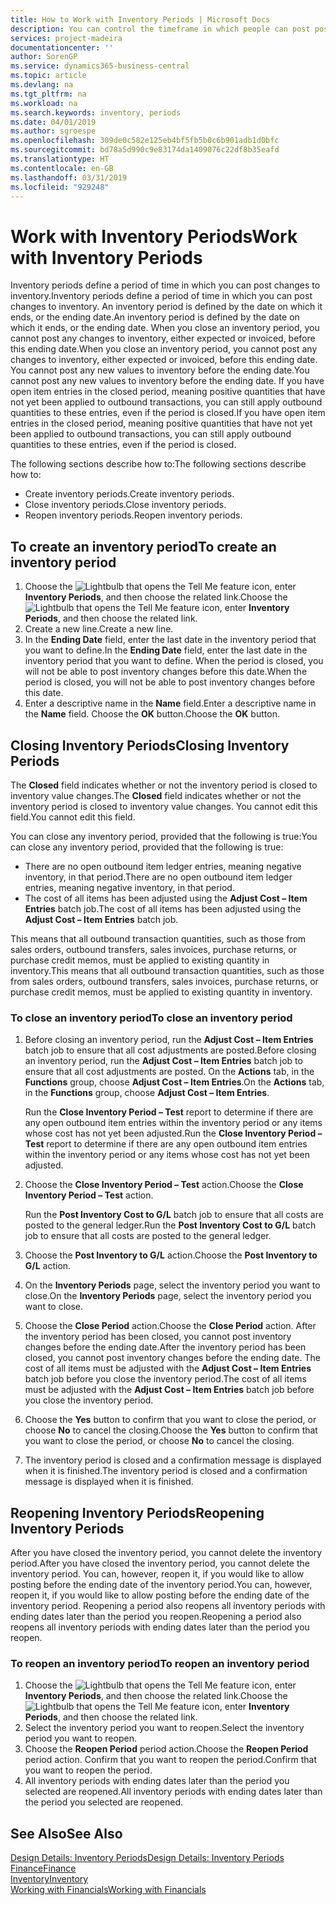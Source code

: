 ```yaml
---
title: How to Work with Inventory Periods | Microsoft Docs
description: You can control the timeframe in which people can post post changes to inventory by defining inventory periods.
services: project-madeira
documentationcenter: ''
author: SorenGP
ms.service: dynamics365-business-central
ms.topic: article
ms.devlang: na
ms.tgt_pltfrm: na
ms.workload: na
ms.search.keywords: inventory, periods
ms.date: 04/01/2019
ms.author: sgroespe
ms.openlocfilehash: 309de0c582e125eb4bf5fb5b0c6b901adb1d0bfc
ms.sourcegitcommit: bd78a5d990c9e83174da1409076c22df8b35eafd
ms.translationtype: HT
ms.contentlocale: en-GB
ms.lasthandoff: 03/31/2019
ms.locfileid: "929248"
---
```

# <a name="work-with-inventory-periods"></a><span data-ttu-id="29b2c-103">Work with Inventory Periods</span><span class="sxs-lookup"><span data-stu-id="29b2c-103">Work with Inventory Periods</span></span>
<span data-ttu-id="29b2c-104">Inventory periods define a period of time in which you can post changes to inventory.</span><span class="sxs-lookup"><span data-stu-id="29b2c-104">Inventory periods define a period of time in which you can post changes to inventory.</span></span> <span data-ttu-id="29b2c-105">An inventory period is defined by the date on which it ends, or the ending date.</span><span class="sxs-lookup"><span data-stu-id="29b2c-105">An inventory period is defined by the date on which it ends, or the ending date.</span></span> <span data-ttu-id="29b2c-106">When you close an inventory period, you cannot post any changes to inventory, either expected or invoiced, before this ending date.</span><span class="sxs-lookup"><span data-stu-id="29b2c-106">When you close an inventory period, you cannot post any changes to inventory, either expected or invoiced, before this ending date.</span></span> <span data-ttu-id="29b2c-107">You cannot post any new values to inventory before the ending date.</span><span class="sxs-lookup"><span data-stu-id="29b2c-107">You cannot post any new values to inventory before the ending date.</span></span> <span data-ttu-id="29b2c-108">If you have open item entries in the closed period, meaning positive quantities that have not yet been applied to outbound transactions, you can still apply outbound quantities to these entries, even if the period is closed.</span><span class="sxs-lookup"><span data-stu-id="29b2c-108">If you have open item entries in the closed period, meaning positive quantities that have not yet been applied to outbound transactions, you can still apply outbound quantities to these entries, even if the period is closed.</span></span>  

<span data-ttu-id="29b2c-109">The following sections describe how to:</span><span class="sxs-lookup"><span data-stu-id="29b2c-109">The following sections describe how to:</span></span>  

* <span data-ttu-id="29b2c-110">Create inventory periods.</span><span class="sxs-lookup"><span data-stu-id="29b2c-110">Create inventory periods.</span></span>  
* <span data-ttu-id="29b2c-111">Close inventory periods.</span><span class="sxs-lookup"><span data-stu-id="29b2c-111">Close inventory periods.</span></span>  
* <span data-ttu-id="29b2c-112">Reopen inventory periods.</span><span class="sxs-lookup"><span data-stu-id="29b2c-112">Reopen inventory periods.</span></span>  

## <a name="to-create-an-inventory-period"></a><span data-ttu-id="29b2c-113">To create an inventory period</span><span class="sxs-lookup"><span data-stu-id="29b2c-113">To create an inventory period</span></span>  
1. <span data-ttu-id="29b2c-114">Choose the ![Lightbulb that opens the Tell Me feature](media/ui-search/search_small.png "Tell me what you want to do") icon, enter **Inventory Periods**, and then choose the related link.</span><span class="sxs-lookup"><span data-stu-id="29b2c-114">Choose the ![Lightbulb that opens the Tell Me feature](media/ui-search/search_small.png "Tell me what you want to do") icon, enter **Inventory Periods**, and then choose the related link.</span></span>  
2. <span data-ttu-id="29b2c-115">Create a new line.</span><span class="sxs-lookup"><span data-stu-id="29b2c-115">Create a new line.</span></span>  
3. <span data-ttu-id="29b2c-116">In the **Ending Date** field, enter the last date in the inventory period that you want to define.</span><span class="sxs-lookup"><span data-stu-id="29b2c-116">In the **Ending Date** field, enter the last date in the inventory period that you want to define.</span></span> <span data-ttu-id="29b2c-117">When the period is closed, you will not be able to post inventory changes before this date.</span><span class="sxs-lookup"><span data-stu-id="29b2c-117">When the period is closed, you will not be able to post inventory changes before this date.</span></span>  
4. <span data-ttu-id="29b2c-118">Enter a descriptive name in the **Name** field.</span><span class="sxs-lookup"><span data-stu-id="29b2c-118">Enter a descriptive name in the **Name** field.</span></span> <span data-ttu-id="29b2c-119">Choose the **OK** button.</span><span class="sxs-lookup"><span data-stu-id="29b2c-119">Choose the **OK** button.</span></span>  

## <a name="closing-inventory-periods"></a><span data-ttu-id="29b2c-120">Closing Inventory Periods</span><span class="sxs-lookup"><span data-stu-id="29b2c-120">Closing Inventory Periods</span></span>  
<span data-ttu-id="29b2c-121">The **Closed** field indicates whether or not the inventory period is closed to inventory value changes.</span><span class="sxs-lookup"><span data-stu-id="29b2c-121">The **Closed** field indicates whether or not the inventory period is closed to inventory value changes.</span></span> <span data-ttu-id="29b2c-122">You cannot edit this field.</span><span class="sxs-lookup"><span data-stu-id="29b2c-122">You cannot edit this field.</span></span>  

<span data-ttu-id="29b2c-123">You can close any inventory period, provided that the following is true:</span><span class="sxs-lookup"><span data-stu-id="29b2c-123">You can close any inventory period, provided that the following is true:</span></span>  

* <span data-ttu-id="29b2c-124">There are no open outbound item ledger entries, meaning negative inventory, in that period.</span><span class="sxs-lookup"><span data-stu-id="29b2c-124">There are no open outbound item ledger entries, meaning negative inventory, in that period.</span></span>  
* <span data-ttu-id="29b2c-125">The cost of all items has been adjusted using the **Adjust Cost – Item Entries** batch job.</span><span class="sxs-lookup"><span data-stu-id="29b2c-125">The cost of all items has been adjusted using the **Adjust Cost – Item Entries** batch job.</span></span>  

<span data-ttu-id="29b2c-126">This means that all outbound transaction quantities, such as those from sales orders, outbound transfers, sales invoices, purchase returns, or purchase credit memos, must be applied to existing quantity in inventory.</span><span class="sxs-lookup"><span data-stu-id="29b2c-126">This means that all outbound transaction quantities, such as those from sales orders, outbound transfers, sales invoices, purchase returns, or purchase credit memos, must be applied to existing quantity in inventory.</span></span>  

### <a name="to-close-an-inventory-period"></a><span data-ttu-id="29b2c-127">To close an inventory period</span><span class="sxs-lookup"><span data-stu-id="29b2c-127">To close an inventory period</span></span>  
1. <span data-ttu-id="29b2c-128">Before closing an inventory period, run the **Adjust Cost – Item Entries** batch job to ensure that all cost adjustments are posted.</span><span class="sxs-lookup"><span data-stu-id="29b2c-128">Before closing an inventory period, run the **Adjust Cost – Item Entries** batch job to ensure that all cost adjustments are posted.</span></span> <span data-ttu-id="29b2c-129">On the **Actions** tab, in the **Functions** group, choose **Adjust Cost – Item Entries**.</span><span class="sxs-lookup"><span data-stu-id="29b2c-129">On the **Actions** tab, in the **Functions** group, choose **Adjust Cost – Item Entries**.</span></span>  

     <span data-ttu-id="29b2c-130">Run the **Close Inventory Period – Test** report to determine if there are any open outbound item entries within the inventory period or any items whose cost has not yet been adjusted.</span><span class="sxs-lookup"><span data-stu-id="29b2c-130">Run the **Close Inventory Period – Test** report to determine if there are any open outbound item entries within the inventory period or any items whose cost has not yet been adjusted.</span></span>  
2. <span data-ttu-id="29b2c-131">Choose the **Close Inventory Period – Test** action.</span><span class="sxs-lookup"><span data-stu-id="29b2c-131">Choose the **Close Inventory Period – Test** action.</span></span>  

     <span data-ttu-id="29b2c-132">Run the **Post Inventory Cost to G/L** batch job to ensure that all costs are posted to the general ledger.</span><span class="sxs-lookup"><span data-stu-id="29b2c-132">Run the **Post Inventory Cost to G/L** batch job to ensure that all costs are posted to the general ledger.</span></span>  
3. <span data-ttu-id="29b2c-133">Choose the **Post Inventory to G/L** action.</span><span class="sxs-lookup"><span data-stu-id="29b2c-133">Choose the **Post Inventory to G/L** action.</span></span>  
4. <span data-ttu-id="29b2c-134">On the **Inventory Periods** page, select the inventory period you want to close.</span><span class="sxs-lookup"><span data-stu-id="29b2c-134">On the **Inventory Periods** page, select the inventory period you want to close.</span></span>  
5. <span data-ttu-id="29b2c-135">Choose the **Close Period** action.</span><span class="sxs-lookup"><span data-stu-id="29b2c-135">Choose the **Close Period** action.</span></span> <span data-ttu-id="29b2c-136">After the inventory period has been closed, you cannot post inventory changes before the ending date.</span><span class="sxs-lookup"><span data-stu-id="29b2c-136">After the inventory period has been closed, you cannot post inventory changes before the ending date.</span></span> <span data-ttu-id="29b2c-137">The cost of all items must be adjusted with the **Adjust Cost – Item Entries** batch job before you close the inventory period.</span><span class="sxs-lookup"><span data-stu-id="29b2c-137">The cost of all items must be adjusted with the **Adjust Cost – Item Entries** batch job before you close the inventory period.</span></span>  
6. <span data-ttu-id="29b2c-138">Choose the **Yes** button to confirm that you want to close the period, or choose **No** to cancel the closing.</span><span class="sxs-lookup"><span data-stu-id="29b2c-138">Choose the **Yes** button to confirm that you want to close the period, or choose **No** to cancel the closing.</span></span>  
7. <span data-ttu-id="29b2c-139">The inventory period is closed and a confirmation message is displayed when it is finished.</span><span class="sxs-lookup"><span data-stu-id="29b2c-139">The inventory period is closed and a confirmation message is displayed when it is finished.</span></span>  

## <a name="reopening-inventory-periods"></a><span data-ttu-id="29b2c-140">Reopening Inventory Periods</span><span class="sxs-lookup"><span data-stu-id="29b2c-140">Reopening Inventory Periods</span></span>  
<span data-ttu-id="29b2c-141">After you have closed the inventory period, you cannot delete the inventory period.</span><span class="sxs-lookup"><span data-stu-id="29b2c-141">After you have closed the inventory period, you cannot delete the inventory period.</span></span> <span data-ttu-id="29b2c-142">You can, however, reopen it, if you would like to allow posting before the ending date of the inventory period.</span><span class="sxs-lookup"><span data-stu-id="29b2c-142">You can, however, reopen it, if you would like to allow posting before the ending date of the inventory period.</span></span> <span data-ttu-id="29b2c-143">Reopening a period also reopens all inventory periods with ending dates later than the period you reopen.</span><span class="sxs-lookup"><span data-stu-id="29b2c-143">Reopening a period also reopens all inventory periods with ending dates later than the period you reopen.</span></span>  

### <a name="to-reopen-an-inventory-period"></a><span data-ttu-id="29b2c-144">To reopen an inventory period</span><span class="sxs-lookup"><span data-stu-id="29b2c-144">To reopen an inventory period</span></span>  
1. <span data-ttu-id="29b2c-145">Choose the ![Lightbulb that opens the Tell Me feature](media/ui-search/search_small.png "Tell me what you want to do") icon, enter **Inventory Periods**, and then choose the related link.</span><span class="sxs-lookup"><span data-stu-id="29b2c-145">Choose the ![Lightbulb that opens the Tell Me feature](media/ui-search/search_small.png "Tell me what you want to do") icon, enter **Inventory Periods**, and then choose the related link.</span></span>  
2. <span data-ttu-id="29b2c-146">Select the inventory period you want to reopen.</span><span class="sxs-lookup"><span data-stu-id="29b2c-146">Select the inventory period you want to reopen.</span></span>  
3. <span data-ttu-id="29b2c-147">Choose the **Reopen Period** period action.</span><span class="sxs-lookup"><span data-stu-id="29b2c-147">Choose the **Reopen Period** period action.</span></span> <span data-ttu-id="29b2c-148">Confirm that you want to reopen the period.</span><span class="sxs-lookup"><span data-stu-id="29b2c-148">Confirm that you want to reopen the period.</span></span>  
4. <span data-ttu-id="29b2c-149">All inventory periods with ending dates later than the period you selected are reopened.</span><span class="sxs-lookup"><span data-stu-id="29b2c-149">All inventory periods with ending dates later than the period you selected are reopened.</span></span>  

## <a name="see-also"></a><span data-ttu-id="29b2c-150">See Also</span><span class="sxs-lookup"><span data-stu-id="29b2c-150">See Also</span></span>  
[<span data-ttu-id="29b2c-151">Design Details: Inventory Periods</span><span class="sxs-lookup"><span data-stu-id="29b2c-151">Design Details: Inventory Periods</span></span>](design-details-inventory-periods.md)  
[<span data-ttu-id="29b2c-152">Finance</span><span class="sxs-lookup"><span data-stu-id="29b2c-152">Finance</span></span>](finance.md)  
[<span data-ttu-id="29b2c-153">Inventory</span><span class="sxs-lookup"><span data-stu-id="29b2c-153">Inventory</span></span>](inventory-manage-inventory.md)  
[<span data-ttu-id="29b2c-154">Working with Financials</span><span class="sxs-lookup"><span data-stu-id="29b2c-154">Working with Financials</span></span>](ui-work-product.md)
